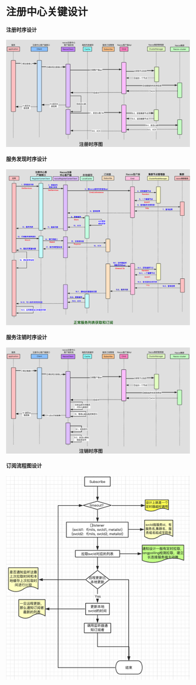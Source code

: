 # 注册中心关键设计


#### 注册时序设计

![注册时序](https://github.com/dingkegithub/com.dk.user/blob/master/doc/image/%E6%B3%A8%E5%86%8C%E6%97%B6%E5%BA%8F.png)

#### 服务发现时序设计

![服务发现](https://github.com/dingkegithub/com.dk.user/blob/master/doc/image/%E6%9C%8D%E5%8A%A1%E5%8F%91%E7%8E%B0%E6%97%B6%E5%BA%8F.png)

#### 服务注销时序设计

![服务注销](https://github.com/dingkegithub/com.dk.user/blob/master/doc/image/%E6%B3%A8%E9%94%80%E6%97%B6%E5%BA%8F%E5%9B%BE.png)

#### 订阅流程图设计

![订阅器](https://github.com/dingkegithub/com.dk.user/blob/master/doc/image/subscribe.png)
